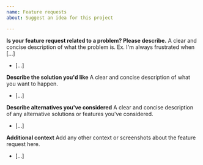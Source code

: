 ```yaml
---
name: Feature requests
about: Suggest an idea for this project

---
```


**Is your feature request related to a problem? Please describe.**
A clear and concise description of what the problem is. Ex. I'm always frustrated when [...]
 - [...]

**Describe the solution you'd like**
A clear and concise description of what you want to happen.
 - [...]

**Describe alternatives you've considered**
A clear and concise description of any alternative solutions or features you've considered.
 - [...]

**Additional context**
Add any other context or screenshots about the feature request here.
 - [...]
